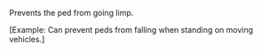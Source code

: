 Prevents the ped from going limp.

[Example: Can prevent peds from falling when standing on moving vehicles.]